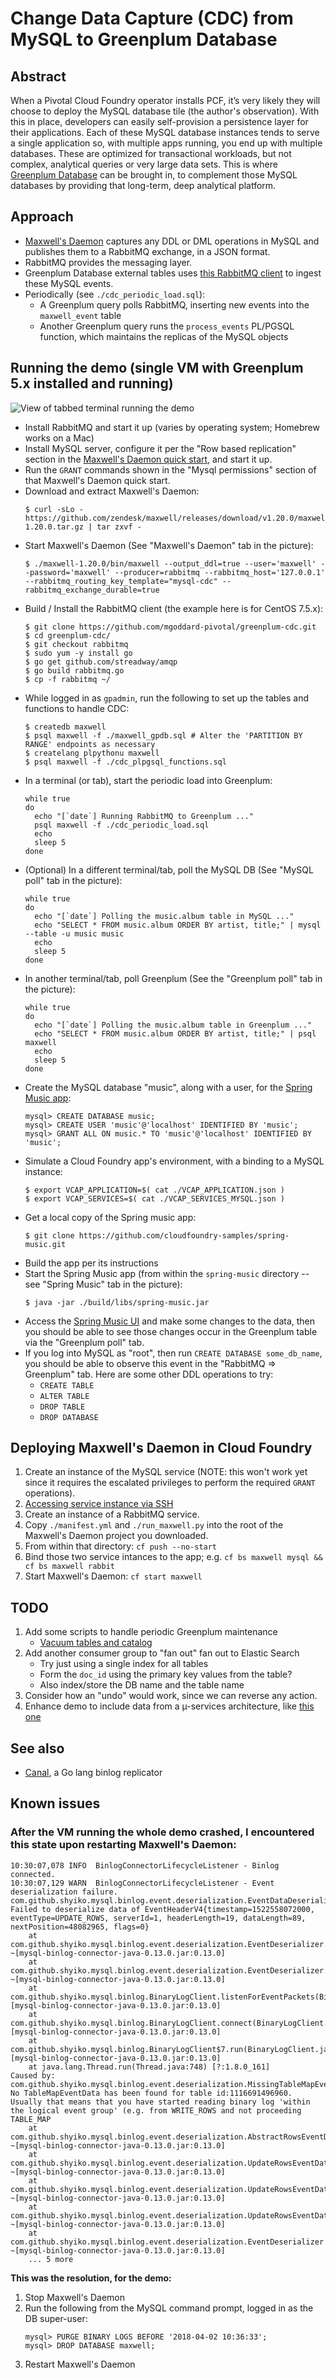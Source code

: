# Change Data Capture (CDC) from MySQL to Greenplum Database

## Abstract
When a Pivotal Cloud Foundry operator installs PCF, it’s very likely they will
choose to deploy the MySQL database tile (the author's observation).
With this in place, developers can easily self-provision a persistence layer
for their applications.  Each of these MySQL database instances tends to serve
a single application so, with multiple apps running, you end up with multiple
databases.  These are optimized for transactional workloads, but
not complex, analytical queries or very large data sets.  This is where
[Greenplum Database](https://greenplum.org) can be brought in, to complement those
MySQL databases by providing that long-term, deep analytical platform.

## Approach
* [Maxwell's Daemon](http://maxwells-daemon.io/) captures any DDL or DML operations in MySQL and publishes them to a RabbitMQ exchange, in a JSON format.
* RabbitMQ provides the messaging layer.
* Greenplum Database external tables uses [this RabbitMQ client](./rabbitmq.go) to ingest these MySQL events.
* Periodically (see `./cdc_periodic_load.sql`):
  - A Greenplum query polls RabbitMQ, inserting new events into the `maxwell_event` table
  - Another Greenplum query runs the `process_events` PL/PGSQL function, which maintains the replicas of the MySQL objects

## Running the demo (single VM with Greenplum 5.x installed and running)
![View of tabbed terminal running the demo](./images/demo_vm_shell_view.png)
* Install RabbitMQ and start it up (varies by operating system; Homebrew works on a Mac)
* Install MySQL server, configure it per the "Row based replication" section in the [Maxwell's Daemon quick start](http://maxwells-daemon.io/quickstart/), and start it up.
* Run the `GRANT` commands shown in the "Mysql permissions" section of that Maxwell's Daemon quick start.
* Download and extract Maxwell's Daemon:
  ```
  $ curl -sLo - https://github.com/zendesk/maxwell/releases/download/v1.20.0/maxwell-1.20.0.tar.gz | tar zxvf -
  ```
* Start Maxwell's Daemon (See "Maxwell's Daemon" tab in the picture):
  ```
  $ ./maxwell-1.20.0/bin/maxwell --output_ddl=true --user='maxwell' --password='maxwell' --producer=rabbitmq --rabbitmq_host='127.0.0.1' --rabbitmq_routing_key_template="mysql-cdc" --rabbitmq_exchange_durable=true
  ```
* Build / Install the RabbitMQ client (the example here is for CentOS 7.5.x):
  ```
  $ git clone https://github.com/mgoddard-pivotal/greenplum-cdc.git
  $ cd greenplum-cdc/
  $ git checkout rabbitmq
  $ sudo yum -y install go
  $ go get github.com/streadway/amqp
  $ go build rabbitmq.go
  $ cp -f rabbitmq ~/
  ```
* While logged in as `gpadmin`, run the following to set up the tables and functions to handle CDC:
  ```
  $ createdb maxwell
  $ psql maxwell -f ./maxwell_gpdb.sql # Alter the 'PARTITION BY RANGE' endpoints as necessary
  $ createlang plpythonu maxwell
  $ psql maxwell -f ./cdc_plpgsql_functions.sql
  ```
* In a terminal (or tab), start the periodic load into Greenplum:
  ```
  while true
  do
    echo "[`date`] Running RabbitMQ to Greenplum ..."
    psql maxwell -f ./cdc_periodic_load.sql
    echo
    sleep 5
  done
  ```
* (Optional) In a different terminal/tab, poll the MySQL DB (See "MySQL poll" tab in the picture):
  ```
  while true
  do
    echo "[`date`] Polling the music.album table in MySQL ..."
    echo "SELECT * FROM music.album ORDER BY artist, title;" | mysql --table -u music music
    echo
    sleep 5
  done
  ```
* In another terminal/tab, poll Greenplum (See the "Greenplum poll" tab in the picture):
  ```
  while true
  do
    echo "[`date`] Polling the music.album table in Greenplum ..."
    echo "SELECT * FROM music.album ORDER BY artist, title;" | psql maxwell
    echo
    sleep 5
  done
  ```
* Create the MySQL database "music", along with a user, for the [Spring Music app](https://github.com/cloudfoundry-samples/spring-music):
  ```
  mysql> CREATE DATABASE music;
  mysql> CREATE USER 'music'@'localhost' IDENTIFIED BY 'music';
  mysql> GRANT ALL ON music.* TO 'music'@'localhost' IDENTIFIED BY 'music';
  ```
* Simulate a Cloud Foundry app's environment, with a binding to a MySQL instance:
  ```
  $ export VCAP_APPLICATION=$( cat ./VCAP_APPLICATION.json )
  $ export VCAP_SERVICES=$( cat ./VCAP_SERVICES_MYSQL.json )
  ```
* Get a local copy of the Spring music app:
  ```
  $ git clone https://github.com/cloudfoundry-samples/spring-music.git
  ```
* Build the app per its instructions
* Start the Spring Music app (from within the `spring-music` directory -- see "Spring Music" tab in the picture):
  ```
  $ java -jar ./build/libs/spring-music.jar
  ```
* Access the [Spring Music UI](http://localhost:8080/) and make some changes to the data, then you should
be able to see those changes occur in the Greenplum table via the "Greenplum poll" tab.
* If you log into MySQL as "root", then run `CREATE DATABASE some_db_name`, you should be able to observe
this event in the "RabbitMQ => Greenplum" tab.  Here are some other DDL operations to try:
  - `CREATE TABLE`
  - `ALTER TABLE`
  - `DROP TABLE`
  - `DROP DATABASE`

## Deploying Maxwell's Daemon in Cloud Foundry
1. Create an instance of the MySQL service (NOTE: this won't work yet since it requires the escalated privileges to perform the required `GRANT` operations).
1. [Accessing service instance via SSH](https://docs.pivotal.io/pivotalcf/2-3/devguide/deploy-apps/ssh-services.html)
1. Create an instance of a RabbitMQ service.
1. Copy `./manifest.yml` and `./run_maxwell.py` into the root of the Maxwell's Daemon project you downloaded.
1. From within that directory: `cf push --no-start`
1. Bind those two service intances to the app; e.g. `cf bs maxwell mysql && cf bs maxwell rabbit`
1. Start Maxwell's Daemon: `cf start maxwell`

## TODO
1. Add some scripts to handle periodic Greenplum maintenance
   * [Vacuum tables and catalog](https://gpdb.docs.pivotal.io/43170/admin_guide/managing/maintain.html)
2. Add another consumer group to "fan out" fan out to Elastic Search
   * Try just using a single index for all tables
   * Form the `doc_id` using the primary key values from the table?
   * Also index/store the DB name and the table name
3. Consider how an "undo" would work, since we can reverse any action.
4. Enhance demo to include data from a µ-services architecture, like [this one](https://spring.io/blog/2015/07/14/microservices-with-spring)

## See also
* [Canal](https://github.com/siddontang/go-mysql#canal), a Go lang binlog replicator

## Known issues

### After the VM running the whole demo crashed, I encountered this state upon restarting Maxwell's Daemon:
```
10:30:07,078 INFO  BinlogConnectorLifecycleListener - Binlog connected.
10:30:07,129 WARN  BinlogConnectorLifecycleListener - Event deserialization failure.
com.github.shyiko.mysql.binlog.event.deserialization.EventDataDeserializationException: Failed to deserialize data of EventHeaderV4{timestamp=1522558072000, eventType=UPDATE_ROWS, serverId=1, headerLength=19, dataLength=89, nextPosition=48082965, flags=0}
	at com.github.shyiko.mysql.binlog.event.deserialization.EventDeserializer.deserializeEventData(EventDeserializer.java:216) ~[mysql-binlog-connector-java-0.13.0.jar:0.13.0]
	at com.github.shyiko.mysql.binlog.event.deserialization.EventDeserializer.nextEvent(EventDeserializer.java:184) ~[mysql-binlog-connector-java-0.13.0.jar:0.13.0]
	at com.github.shyiko.mysql.binlog.BinaryLogClient.listenForEventPackets(BinaryLogClient.java:890) [mysql-binlog-connector-java-0.13.0.jar:0.13.0]
	at com.github.shyiko.mysql.binlog.BinaryLogClient.connect(BinaryLogClient.java:559) [mysql-binlog-connector-java-0.13.0.jar:0.13.0]
	at com.github.shyiko.mysql.binlog.BinaryLogClient$7.run(BinaryLogClient.java:793) [mysql-binlog-connector-java-0.13.0.jar:0.13.0]
	at java.lang.Thread.run(Thread.java:748) [?:1.8.0_161]
Caused by: com.github.shyiko.mysql.binlog.event.deserialization.MissingTableMapEventException: No TableMapEventData has been found for table id:1116691496960. Usually that means that you have started reading binary log 'within the logical event group' (e.g. from WRITE_ROWS and not proceeding TABLE_MAP
	at com.github.shyiko.mysql.binlog.event.deserialization.AbstractRowsEventDataDeserializer.deserializeRow(AbstractRowsEventDataDeserializer.java:98) ~[mysql-binlog-connector-java-0.13.0.jar:0.13.0]
	at com.github.shyiko.mysql.binlog.event.deserialization.UpdateRowsEventDataDeserializer.deserializeRows(UpdateRowsEventDataDeserializer.java:71) ~[mysql-binlog-connector-java-0.13.0.jar:0.13.0]
	at com.github.shyiko.mysql.binlog.event.deserialization.UpdateRowsEventDataDeserializer.deserialize(UpdateRowsEventDataDeserializer.java:58) ~[mysql-binlog-connector-java-0.13.0.jar:0.13.0]
	at com.github.shyiko.mysql.binlog.event.deserialization.UpdateRowsEventDataDeserializer.deserialize(UpdateRowsEventDataDeserializer.java:33) ~[mysql-binlog-connector-java-0.13.0.jar:0.13.0]
	at com.github.shyiko.mysql.binlog.event.deserialization.EventDeserializer.deserializeEventData(EventDeserializer.java:210) ~[mysql-binlog-connector-java-0.13.0.jar:0.13.0]
	... 5 more
```
**This was the resolution, for the demo:**
1. Stop Maxwell's Daemon
1. Run the following from the MySQL command prompt, logged in as the DB super-user:
    ```
    mysql> PURGE BINARY LOGS BEFORE '2018-04-02 10:36:33';
    mysql> DROP DATABASE maxwell;
    ```
1. Restart Maxwell's Daemon
